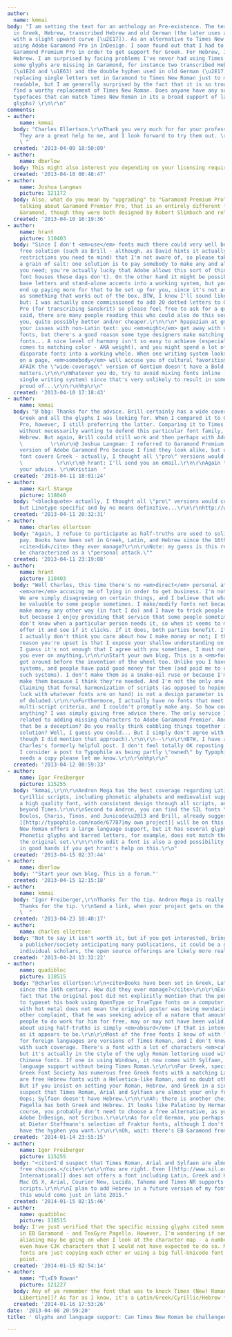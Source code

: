 ```yaml
---
author:
  name: kmmai
body: "I am setting the text for an anthology on Pre-existence. The text has quotes
  in Greek, Hebrew, transcribed Hebrew and old German (the later uses a double hyphen
  with a slight upward curve [\u2E17]). As an alternative to Times New Roman, I am
  using Adobe Garamond Pro in InDesign. I soon found out that I had to upgrade to
  Garamond Premium Pro in order to get support for Greek. For Hebrew, I am using Adobe
  Hebrew. I am surprised by facing problems I've never had using Times New Roman:
  some glyphs are missing in Garamond, for instance two transcribed Hebrew Letters
  (\u1E24 and \u1E63) and the double hyphen used in old German (\u2E17). I am considering
  replacing single letters set in Garamond to Times New Roman just to make the text
  readable, but I am generally surprised by the fact that it is so troublesome to
  find a worthy replacement of Times New Roman. Does anyone have any suggestions to
  typefaces that can match Times New Roman in its a broad support of languages and
  glyphs? \r\n\r\n"
comments:
- author:
    name: kmmai
  body: "Charles Ellertson.\r\nThank you very much for for your professional advice.
    They are a great help to me, and I look forward to try them out. \r\nBest wishes,\r\nKristian
    \ "
  created: '2013-04-09 18:50:09'
- author:
    name: dberlow
  body: This might also interest you depending on your licensing requirements. http://www.brill.com/author-gateway/brill-fonts
  created: '2013-04-10 00:48:47'
- author:
    name: Joshua Langman
    picture: 121172
  body: Also, what do you mean by "upgrading" to "Garamond Premium Pro"? If you're
    talking about Garamond Premier Pro, that is an entirely different font from Adobe
    Garamond, though they were both designed by Robert Slimbach and released by Adobe.
  created: '2013-04-10 16:19:36'
- author:
    name: hrant
    picture: 110403
  body: "Since I don't <em>use</em> fonts much there could very well be a perfect
    free solution (such as Brill - although, as David hints it actually has some usage
    restrictions you need to mind) that I'm not aware of, so please take this with
    a grain of salt: one solution is to pay somebody to make any and all modifications
    you need; you're actually lucky that Adobe allows this sort of thing (while most
    font houses these days don't). On the other hand it might be possible to patch
    base letters and stand-alone accents into a working system, but you might actually
    end up paying more for that to be set up for you, since it's not as practical
    as something that works out of the box. BTW, I know I'll sound like a broken record,
    but: I was actually once commissioned to add 20 dotted letters to Garamond Premier
    Pro (for transcribing Sanskrit) so please feel free to ask for a quote*. That
    said, there are many people reading this who could also do this sort of work for
    you, quite possibly better and/or cheaper.\r\n\r\n* hpapazian at gmail dot com\r\n\r\nConcerning
    your issues with non-Latin text: you <em>might</em> get away with using different
    fonts, but there's a good reason some type designers make matching Latin/Greek/etc.
    fonts... A nice level of harmony isn't so easy to achieve (especially when it
    comes to matching color - AKA weight), and you might spend a lot of time tweaking
    disparate fonts into a working whole. When one writing system looks \"more important\"
    on a page, <em>somebody</em> will accuse you of cultural favoritism!  :-/\r\n\r\nBTW,
    AFAIK the \"wide-coverage\" version of Gentium doesn't have a Bold, in case that
    matters.\r\n\r\nWhatever you do, try to avoid mixing fonts inline (I mean in a
    single writing system) since that's very unlikely to result in something to be
    proud of...\r\n\r\nhhp\r\n"
  created: '2013-04-10 17:18:43'
- author:
    name: kmmai
  body: "@ bbg: Thanks for the advice. Brill certainly has a wide coverage. It has
    Greek and all the glyphs I was looking for. When I compared it to Garamond Premium
    Pro, however, I still preferring the latter. Comparing it to Times New Roman,
    without necessarily wanting to defend this particular font family, TNR still covers
    Hebrew. But again, Brill could still work and then perhaps with Adobe Hebrew.
    \         \r\n\r\n@ Joshua Langman: I referred to Garamond Premium as an upgraded
    version of Adobe Garamond Pro because I find they look alike, but only Premium
    font covers Greek - actually, I thought all \"pro\" versions would cover Greek.
    \           \r\n\r\n@ hrant: I'll send you an email.\r\n\r\nAgain thanks for all
    your advice. \r\nKristian  "
  created: '2013-04-11 18:01:24'
- author:
    name: Karl Stange
    picture: 118040
  body: "<blockquote> actually, I thought all \"pro\" versions would cover Greek.</blockquote>\r\n\r\nUseful
    but Linotype specific and by no means definitive...\r\n\r\nhttp://www.linotype.com/1697-21121/"
  created: '2013-04-11 20:32:31'
- author:
    name: charles ellertson
  body: "Again, I refuse to participate as half-truths are used to solicit work for
    pay. Books have been set in Greek, Latin, and Hebrew since the 16th century. How
    <cite>did</cite> they ever manage?\r\n\r\nNote: my guess is this remark will now
    be characterized as a \"personal attack.\""
  created: '2013-04-11 23:19:08'
- author:
    name: hrant
    picture: 110403
  body: "Well Charles, this time there's no <em>direct</em> personal attack, but you
    <em>are</em> accusing me of lying in order to get business. I'm not like that.
    We are simply disagreeing on certain things, and I believe that what I do can
    be valuable to some people sometimes. I make/modify fonts not because I can't
    make money any other way (in fact I do) and I have to trick people to pay me,
    but because I enjoy providing that service that some people sometimes need. I
    don't know when a particular person needs it, so when it seems to make sense I
    offer it and see if it clicks. If it does, both parties benefit. If not, oh well.\r\n\r\nBut
    I actually don't think you care about how I make money or not; I think the real
    reason you're upset is that I expose your shallow understanding on some topics.
    I guess it's not enough that I agree with you sometimes, I must not disagree with
    you ever on anything.\r\n\r\nStart your own blog. This is a <em>forum.</em>\r\n\r\n--\r\n\r\nPeople
    got around before the invention of the wheel too. Unlike you I have made multi-script
    systems, and people have paid good money for them (and paid me to consult on refining
    such systems). I don't make them as a snake-oil ruse or because I'm bored - I
    make them because I think they're needed. And I'm not the only one by any means.
    Claiming that formal harmonization of scripts (as opposed to hoping for some dumb
    luck with whatever fonts are on hand) is not a design parameter is nothing short
    of deluded.\r\n\r\nFurthermore, I actually have no fonts that meet Christian's
    multi-script criteria, and I couldn't promptly make any. So how could I sell him
    anything? I was simply giving free advice there. The only service I can/did offer
    related to adding missing characters to Adobe Garamond Premier. And how could
    that be a deception? Do you really think cobbling things together is a better
    solution? Well, I guess you could... But I simply don't agree with that (even
    though I did mention that approach).\r\n\r\n--\r\n\r\nBTW, I have again saved
    Charles's formerly helpful post. I don't feel totally OK reposting it, but since
    I consider a post to Typophile as being partly \"owned\" by Typophile, if anybody
    needs a copy please let me know.\r\n\r\nhhp\r\n"
  created: '2013-04-12 00:59:33'
- author:
    name: Igor Freiberger
    picture: 115255
  body: "kmmai,\r\n\r\nAndron Mega has the best coverage regarding Latin, Greek and
    Cyrillic scripts, including phonetic alphabets and medievalist support. It is
    a high quality font, with consistent design through all scripts, and goes far
    beyond Times.\r\n\r\nSecond to Andron, you can find the SIL fonts \u2013Gentium,
    Doulos, Charis, Tinos, and Junicode\u2013 and Brill, already suggested.  Someday,
    [[http://typophile.com/node/67787|my own project]] will be on this list too.\r\n\r\nTimes
    New Roman offers a large language support, but it has several glyphs poorly designed.
    Phonetic glyphs and barred letters, for example, does not match the quality of
    the original set.\r\n\r\nTo edit a font is also a good possibility. You will be
    in good hands if you get hrant's help on this.\r\n"
  created: '2013-04-15 02:37:44'
- author:
    name: dberlow
  body: '"Start your own blog. This is a forum."'
  created: '2013-04-15 12:15:18'
- author:
    name: kmmai
  body: "Igor Freiberger,\r\nThanks for the tip. Andron Mega is really impressing.
    Thanks for the tip. \r\nSend a link, when your project gets on the list.\r\n\r\n\r\n
    \  "
  created: '2013-04-23 18:40:17'
- author:
    name: charles ellertson
  body: "Not to say it isn't worth it, but if you get interested, bring your checkbook\r\n\r\nhttp://www.signographie.de/cms/front_content.php?idart=215&changelang=2\r\n\r\nFor
    a publisher/society anticipating many publications, it could be a good deal. For
    individual scholars, the open source offerings are likely more realistic."
  created: '2013-04-24 13:32:22'
- author:
    name: quadibloc
    picture: 118515
  body: "@charles ellertson:\r\n<cite>Books have been set in Greek, Latin, and Hebrew
    since the 16th century. How did they ever manage?</cite>\r\n\r\nExcuse me. The
    fact that the original post did not explicitly mention that the poster was trying
    to typeset his book using OpenType or TrueType fonts on a computer, instead of
    with hot metal does not mean the original poster was being mendacious.\r\n\r\nYour
    other complaint, that he was seeking advice of a nature that amounted to asking
    people to do work for him for free, may or may not have been valid, but the claim
    about using half-truths is simply <em>absurd</em> if that is intended as its basis,
    as it appears to be.\r\n\r\nMost of the free fonts I know of with lots of support
    for foreign languages are versions of Times Roman, and I don't know of a Garamond
    with such coverage. There's a font with a lot of characters <em>called</em> Caslon,
    but it's actually in the style of the ugly Roman lettering used with some old
    Chinese fonts. If one is using Windows, it now comes with Sylfaen, which has wide
    language support without being Times Roman.\r\n\r\nFor Greek, specifically, the
    Greek Font Society has numerous free Greek fonts with a matching Latin part. There
    are free Hebrew fonts with a Helvetica-like Roman, and no doubt others as well.
    But if you insist on setting your Roman, Hebrew, and Greek in a single font, I'd
    suspect that Times Roman, Arial and Sylfaen are almost your only free choices.
    Oops; Sylfaen doesn't have Hebrew.\r\n\r\nAh; there is another choice. TexGyre
    Pagella has both Greek and Hebrew. It looks like Palatino by Hermann Zapf.\r\n\r\nOf
    course, you probably don't need to choose a free alternative, as you're using
    Adobe InDesign, not Scribus.\r\n\r\nAs for old German, you perhaps should look
    at Dieter Steffmann's selection of Fraktur fonts, although I don't know if they
    have the hyphen you want.\r\n\r\nOh, wait: there's EB Garamond from Google Fonts."
  created: '2014-01-14 23:55:15'
- author:
    name: Igor Freiberger
    picture: 115255
  body: "<cite>I'd suspect that Times Roman, Arial and Sylfaen are almost your only
    free choices.</cite>\r\n\r\nYou are right. Even [[http://www.sil.org/resources/software_fonts/search?f[0]=field_sf_category%3A36531|SIL
    International]] does not offers a font including Latin, Greek and Hebrew scripts.\r\n\r\nIn
    Mac OS X, Arial, Courier New, Lucida, Tahoma and Times NR supports these three
    scripts.\r\n\r\nI plan to add Hebrew in a future version of my font project, but
    this would come just in late 2015."
  created: '2014-01-15 02:15:46'
- author:
    name: quadibloc
    picture: 118515
  body: I've just verified that the specific missing glyphs cited seem to be present
    in EB Garamond - and TexGyre Pagella. However, I'm wondering if some kind of font
    aliasing may be going on when I look at the character map - a number of fonts
    even have CJK characters that I would not have expected to do so. Maybe the open-source
    fonts are just copying each other or using a big full-Unicode font as a starting
    point.
  created: '2014-01-15 02:54:14'
- author:
    name: "T\xE9 Rowan"
    picture: 121227
  body: Any of ya remember the font that was to knock Times (New) Roman for six? [[http://www.linuxlibertine.org/|Linux
    Libertine]]? As far as I know, it's a Latin/Greek/Cyrillic/Hebrew font.
  created: '2014-01-16 17:53:26'
date: '2013-04-08 20:59:20'
title: ' Glyphs and language support: Can Times New Roman be challenged?'

---
```

